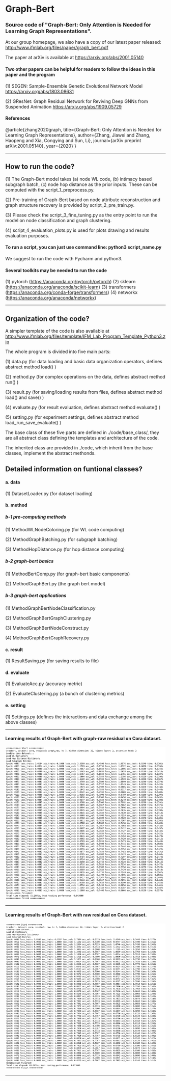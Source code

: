 # Graph-Bert

### Source code of "Graph-Bert: Only Attention is Needed for Learning Graph Representations". 

At our group homepage, we also have a copy of our latest paper released: http://www.ifmlab.org/files/paper/graph_bert.pdf

The paper at arXiv is available at https://arxiv.org/abs/2001.05140

#### Two other papers can be helpful for readers to follow the ideas in this paper and the program

(1) SEGEN: Sample-Ensemble Genetic Evolutional Network Model https://arxiv.org/abs/1803.08631

(2) GResNet: Graph Residual Network for Reviving Deep GNNs from Suspended Animation https://arxiv.org/abs/1909.05729

#### References

@article{zhang2020graph,
  title={Graph-Bert: Only Attention is Needed for Learning Graph Representations},
  author={Zhang, Jiawei and Zhang, Haopeng and Xia, Congying and Sun, Li},
  journal={arXiv preprint arXiv:2001.05140},
  year={2020}
}

************************************************************************************************

## How to run the code?

(1) The Graph-Bert model takes (a) node WL code, (b) intimacy based subgraph batch, (c) node hop distance as the prior inputs. These can be computed with the script_1_preprocess.py.

(2) Pre-training of Graph-Bert based on node attribute reconstruction and graph structure recovery is provided by script_2_pre_train.py.

(3) Please check the script_3_fine_tuning.py as the entry point to run the model on node classification and graph clustering. 

(4) script_4_evaluation_plots.py is used for plots drawing and results evaluation purposes.

#### To run a script, you can just use command line: python3 script_name.py

We suggest to run the code with Pycharm and python3.

#### Several toolkits may be needed to run the code
(1) pytorch (https://anaconda.org/pytorch/pytorch)
(2) sklearn (https://anaconda.org/anaconda/scikit-learn) 
(3) transformers (https://anaconda.org/conda-forge/transformers) 
(4) networkx (https://anaconda.org/anaconda/networkx) 


************************************************************************************************

## Organization of the code?

A simpler template of the code is also available at http://www.ifmlab.org/files/template/IFM_Lab_Program_Template_Python3.zip

The whole program is divided into five main parts:

(1) data.py (for data loading and basic data organization operators, defines abstract method load() )

(2) method.py (for complex operations on the data, defines abstract method run() )

(3) result.py (for saving/loading results from files, defines abstract method load() and save() )

(4) evaluate.py (for result evaluation, defines abstract method evaluate() )

(5) setting.py (for experiment settings, defines abstract method load_run_save_evaluate() )

The base class of these five parts are defined in ./code/base_class/, they are all abstract class defining the templates and architecture of the code.

The inherited class are provided in ./code, which inherit from the base classes, implement the abstract methonds.

## Detailed information on funtional classes?

#### a. data

(1) DatasetLoader.py (for dataset loading)


#### b. method

##### b-1 pre-computing methods

(1) MethodWLNodeColoring.py (for WL code computing)

(2) MethodGraphBatching.py (for subgraph batching)

(3) MethodHopDistance.py (for hop distance computing)

##### b-2 graph-bert basics

(1) MethodBertComp.py (for graph-bert basic components)

(2) MethodGraphBert.py (the graph bert model)

##### b-3 graph-bert applications

(1) MethodGraphBertNodeClassification.py 

(2) MethodGraphBertGraphClustering.py

(3) MethodGraphBertNodeConstruct.py

(4) MethodGraphBertGraphRecovery.py


#### c. result

(1) ResultSaving.py (for saving results to file)


#### d. evaluate

(1) EvaluateAcc.py (accuracy metric)

(2) EvaluateClustering.py (a bunch of clustering metrics)


#### e. setting

(1) Settings.py (defines the interactions and data exchange among the above classes)

************************************************************************************************

#### Learning results of Graph-Bert with graph-raw residual on Cora dataset.

![Learning Results of Graph-Bert with Graph Residual on Cora](./result/screenshot/cora_graph_residual_k_7.png)


************************************************************************************************

#### Learning results of Graph-Bert with raw residual on Cora dataset.

![Learning Results of Graph-Bert with Raw Residual on Cora](./result/screenshot/cora_raw_residual_k_7.png)

************************************************************************************************
